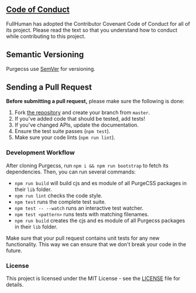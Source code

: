 ## [Code of Conduct](./.github/CODE_OF_CONDUCT.md)

FullHuman has adopted the Contributor Covenant Code of Conduct for all of its
project. Please read the text so that you understand how to conduct while
contributing to this project.

## Semantic Versioning

Purgecss use [SemVer](http://semver.org/) for versioning.

## Sending a Pull Request

**Before submitting a pull request,** please make sure the following is done:

1. Fork [the repository](https://github.com/FullHuman/purgecss)
   and create your branch from `master`.
2. If you've added code that should be tested, add tests!
3. If you've changed APIs, update the documentation.
4. Ensure the test suite passes (`npm test`).
4. Make sure your code lints (`npm run lint`).

### Development Workflow

After cloning Purgecss, run `npm i && npm run bootstrap` to fetch its dependencies. Then, you can run
several commands:

* `npm run build` will build cjs and es module of all PurgeCSS packages in their `lib` folder.
* `npm run lint` checks the code style.
* `npm test` runs the complete test suite.
* `npm test -- --watch` runs an interactive test watcher.
* `npm test <pattern>` runs tests with matching filenames.
* `npm run build` creates the cjs and es module of all Purgecss packages in their `lib` folder.

Make sure that your pull request contains unit tests for any new functionality.
This way we can ensure that we don't break your code in the future.

### License

This project is licensed under the MIT License - see the [LICENSE](LICENSE) file
for details.
